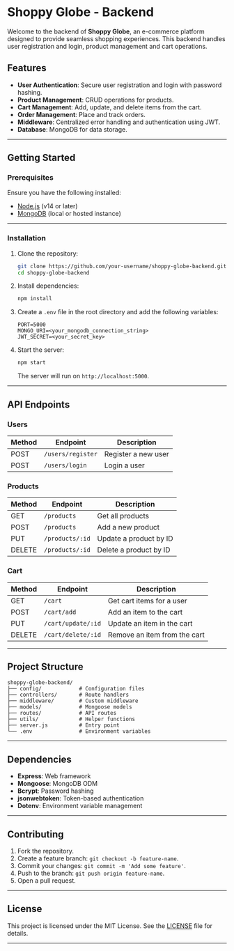 # Shoppy Globe - Backend

Welcome to the backend of **Shoppy Globe**, an e-commerce platform designed to provide seamless shopping experiences. This backend handles user registration and login, product management and cart operations.

## Features

- **User Authentication**: Secure user registration and login with password hashing.
- **Product Management**: CRUD operations for products.
- **Cart Management**: Add, update, and delete items from the cart.
- **Order Management**: Place and track orders.
- **Middleware**: Centralized error handling and authentication using JWT.
- **Database**: MongoDB for data storage.

---

## Getting Started

### Prerequisites

Ensure you have the following installed:

- [Node.js](https://nodejs.org/) (v14 or later)
- [MongoDB](https://www.mongodb.com/try/download/community) (local or hosted instance)

---

### Installation

1. Clone the repository:

   ```bash
   git clone https://github.com/your-username/shoppy-globe-backend.git
   cd shoppy-globe-backend
   ```

2. Install dependencies:

   ```bash
   npm install
   ```

3. Create a `.env` file in the root directory and add the following variables:

   ```env
   PORT=5000
   MONGO_URI=<your_mongodb_connection_string>
   JWT_SECRET=<your_secret_key>
   ```

4. Start the server:
   ```bash
   npm start
   ```
   The server will run on `http://localhost:5000`.

---

## API Endpoints

### Users

| Method | Endpoint          | Description         |
| ------ | ----------------- | ------------------- |
| POST   | `/users/register` | Register a new user |
| POST   | `/users/login`    | Login a user        |

### Products

| Method | Endpoint        | Description            |
| ------ | --------------- | ---------------------- |
| GET    | `/products`     | Get all products       |
| POST   | `/products`     | Add a new product      |
| PUT    | `/products/:id` | Update a product by ID |
| DELETE | `/products/:id` | Delete a product by ID |

### Cart

| Method | Endpoint           | Description                  |
| ------ | ------------------ | ---------------------------- |
| GET    | `/cart`            | Get cart items for a user    |
| POST   | `/cart/add`        | Add an item to the cart      |
| PUT    | `/cart/update/:id` | Update an item in the cart   |
| DELETE | `/cart/delete/:id` | Remove an item from the cart |

---

## Project Structure

```plaintext
shoppy-globe-backend/
├── config/            # Configuration files
├── controllers/       # Route handlers
├── middleware/        # Custom middleware
├── models/            # Mongoose models
├── routes/            # API routes
├── utils/             # Helper functions
├── server.js          # Entry point
└── .env               # Environment variables
```

---

## Dependencies

- **Express**: Web framework
- **Mongoose**: MongoDB ODM
- **Bcrypt**: Password hashing
- **jsonwebtoken**: Token-based authentication
- **Dotenv**: Environment variable management

---

## Contributing

1. Fork the repository.
2. Create a feature branch: `git checkout -b feature-name`.
3. Commit your changes: `git commit -m 'Add some feature'`.
4. Push to the branch: `git push origin feature-name`.
5. Open a pull request.

---

## License

This project is licensed under the MIT License. See the [LICENSE](LICENSE) file for details.

---
